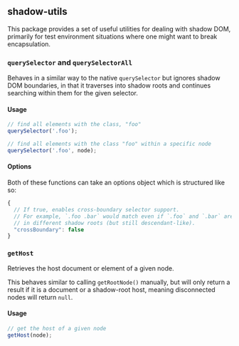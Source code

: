 ## shadow-utils

This package provides a set of useful utilities for dealing with shadow DOM,
primarily for test environment situations where one might want to break
encapsulation.

### `querySelector` and `querySelectorAll`

Behaves in a similar way to the native `querySelector` but ignores shadow
DOM boundaries, in that it traverses into shadow roots and continues
searching within them for the given selector.

#### Usage

```ts
// find all elements with the class, "foo"
querySelector('.foo');

// find all elements with the class "foo" within a specific node
querySelector('.foo', node);
```

#### Options

Both of these functions can take an options object which is structured like so:

```ts
{
  // If true, enables cross-boundary selector support.
  // For example, `.foo .bar` would match even if `.foo` and `.bar` are
  // in different shadow roots (but still descendant-like).
  "crossBoundary": false
}
```

### `getHost`

Retrieves the host document or element of a given node.

This behaves similar to calling `getRootNode()` manually, but will only
return a result if it is a document or a shadow-root host, meaning
disconnected nodes will return `null`.

#### Usage

```ts
// get the host of a given node
getHost(node);
```
